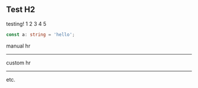 ## Test H2

testing! 1 2 3 4 5

```ts
const a: string = 'hello';
```

<div id="custom-id"></div>

manual hr 

---

custom hr

<hr />

etc.
